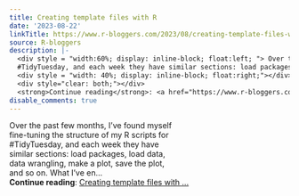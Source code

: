 ```yaml
---
title: Creating template files with R
date: '2023-08-22'
linkTitle: https://www.r-bloggers.com/2023/08/creating-template-files-with-r/
source: R-bloggers
description: |-
  <div style = "width:60%; display: inline-block; float:left; "> Over the past few months, I’ve found myself fine-tuning the structure of my R scripts for<br />
  #TidyTuesday, and each week they have similar sections: load packages, load data, data wrangling, make a plot, save the plot, and so on. What I’ve en...</div>
  <div style = "width: 40%; display: inline-block; float:right;"></div>
  <div style="clear: both;"></div>
  <strong>Continue reading</strong>: <a href="https://www.r-bloggers.com/2023/08/creating-template-files-with-r/">Creating template files with ...
disable_comments: true
---
```

<div style = "width:60%; display: inline-block; float:left; "> Over the past few months, I’ve found myself fine-tuning the structure of my R scripts for<br />
#TidyTuesday, and each week they have similar sections: load packages, load data, data wrangling, make a plot, save the plot, and so on. What I’ve en...</div>
<div style = "width: 40%; display: inline-block; float:right;"></div>
<div style="clear: both;"></div>
<strong>Continue reading</strong>: <a href="https://www.r-bloggers.com/2023/08/creating-template-files-with-r/">Creating template files with ...